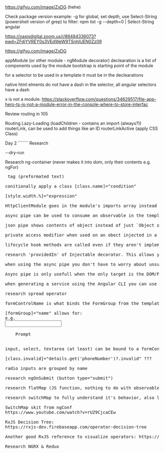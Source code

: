 https://gifyu.com/image/ZxDG (hehe)

Check package version example:
-g for global, set depth, use Select-String (powershell version of grep) to filter:
npm list -g --depth=0 | Select-String angular

https://oasisdigital.zoom.us/j/86484336073?pwd=ZFdjYVREY0s3VEdWeW9TSnhlUEN0Zz09

https://gifyu.com/image/ZxDG

appModule (or other module - ngModule decorator)
declearation is a list of components used by the module
bootstrap is starting point of the module

for a selector to be used in a template it must be in the declearations

native html elments do not have a dash in the selector, all angular selectors have a dash 

x is not a module:
https://stackoverflow.com/questions/34629517/file-app-hero-ts-is-not-a-module-error-in-the-console-where-to-store-interfac

Review routing in 105

Routing
Lazy-Loading (loadChildren - contains an import (always?))
routerLink, can be used to add things like an ID
routerLinkActive (apply CSS Class)

Day 2
¯¯¯¯¯
Research <router-outlet></router-outlet>

--dry-run

Research ng-container (never makes it into dom, only their contents e.g. ngFor)

<pre> tag (preformated text)

conitionally apply a class [class.name]="condition"

[style.width.%]="expression"

HttpClientModule goes in the module's imports array instead of the providers array

async pipe can be used to consume an observable in the template instead of subscribing in the TS

json pipe shows contents of object instead of just `Object object`

private access modifier when used on an obect injected in a component constructor is the same as creating a private field and allows the object to be used outside of the constructor.

lifecycle hook methods are called even if they aren't implemented!

research 'providedIn' of Injectable decorator. This allows you to skip listing the injectable (maybe a service) in the module's 'providers' array.

when using the async pipe you don't have to worry about unsubscribing since this will happen automatically as soon as the element consuming the observable is destroyed or removed from the DOM

Async pipe is only usefull when the only target is the DOM/Frontent, if it is to be consumed in the component and maybe passed somewhere else it might make more sense to manage the subscription manually.

when generating a service using the Angular CLI you can use a prefix just like we did when adding a component to a specific module (e.g. ng g component {moduleName}/{componentName}) similarly you can do `ng g service {folderName}/{serviceName}

research spread operator

formControlName is what binds the FormGroup from the template to the TS

[formGroup]="name" allows for:
e.g.
<input id="myNmae" type="text" formControlName="name" />
<div
	*ngIf="
		name.get('formControlName')?.hasError('required') &&
		name.get('formControlName')?.touched
	"
>
	Prompt
</div>

input, select, textarea (at least) can be bound to a formControlName

[class.invalid]="details.get('phoneNumber')?.invalid" ???

radio inputs are grouped by name 

research ngOnSubmit (button type="submit")

research flatMap (JS function, nothing to do with observables) to pull data that we care about

research switchMap to fully understand it's behavior, also look at startsWith([])

SwitchMap skit from ngConf
https://www.youtube.com/watch?v=rUZ9CjcaCEw

RxJS Decision Tree:
https://rxjs-dev.firebaseapp.com/operator-decision-tree

Another good RxJS reference to visualize operators: https://rxmarbles.com/

Research NGRX & Redux